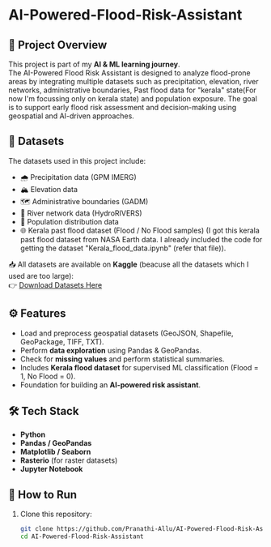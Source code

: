 # AI-Powered-Flood-Risk-Assistant

## 📌 Project Overview
This project is part of my **AI & ML learning journey**.  
The AI-Powered Flood Risk Assistant is designed to analyze flood-prone areas by integrating multiple datasets such as precipitation, elevation, river networks, administrative boundaries, Past flood data for "kerala" state(For now I'm focussing only on kerala state) and population exposure. The goal is to support early flood risk assessment and decision-making using geospatial and AI-driven approaches.

## 📂 Datasets
The datasets used in this project include:
- 🌧️ Precipitation data (GPM IMERG)  
- 🏔️ Elevation data  
- 🗺️ Administrative boundaries (GADM)  
- 🌊 River network data (HydroRIVERS)  
- 👥 Population distribution data
- 🌐 Kerala past flood dataset (Flood / No Flood samples)
  (I got this kerala past flood dataset from NASA Earth data. I already included the code for getting the dataset "Kerala_flood_data.ipynb" (refer that file)).

📥 All datasets are available on **Kaggle** (beacuse all the datasets which I used are too large):  
👉 [Download Datasets Here](https://www.kaggle.com/datasets/allupranathi/ai-powered-flood-risk-assistant)


## ⚙️ Features
- Load and preprocess geospatial datasets (GeoJSON, Shapefile, GeoPackage, TIFF, TXT).  
- Perform **data exploration** using Pandas & GeoPandas.  
- Check for **missing values** and perform statistical summaries.
- Includes **Kerala flood dataset** for supervised ML classification (Flood = 1, No Flood = 0).  
- Foundation for building an **AI-powered risk assistant**.

## 🛠️ Tech Stack
- **Python**  
- **Pandas / GeoPandas**  
- **Matplotlib / Seaborn**  
- **Rasterio** (for raster datasets)  
- **Jupyter Notebook**

## 🚀 How to Run
1. Clone this repository:
   ```bash
   git clone https://github.com/Pranathi-Allu/AI-Powered-Flood-Risk-Assistant.git
   cd AI-Powered-Flood-Risk-Assistant
